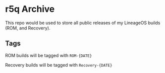 # r5q Archive

This repo would be used to store all public releases of my LineageOS builds (ROM, and Recovery).

## Tags

ROM builds will be tagged with ```ROM-{DATE}```

Recovery builds will be tagged with ```Recovery-{DATE}```
